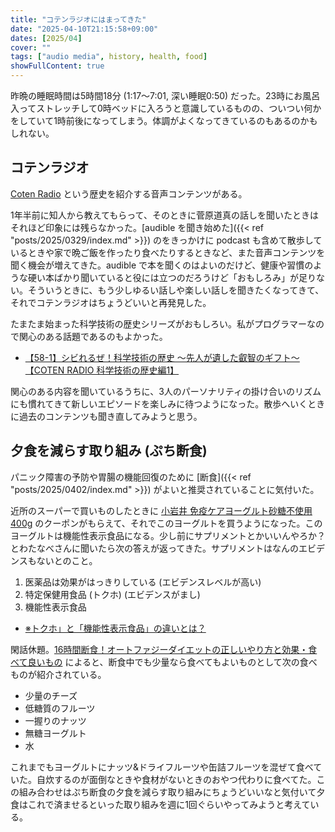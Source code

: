 ```yaml
---
title: "コテンラジオにはまってきた"
date: "2025-04-10T21:15:58+09:00"
dates: [2025/04]
cover: ""
tags: ["audio media", history, health, food]
showFullContent: true
---
```


昨晩の睡眠時間は5時間18分 (1:17〜7:01, 深い睡眠0:50) だった。23時にお風呂入ってストレッチして0時ベッドに入ろうと意識しているものの、ついつい何かをしていて1時前後になってしまう。体調がよくなってきているのもあるのかもしれない。

## コテンラジオ

[Coten Radio](https://coten.co.jp/services/cotenradio/) という歴史を紹介する音声コンテンツがある。

1年半前に知人から教えてもらって、そのときに菅原道真の話しを聞いたときはそれほど印象には残らなかった。[audible を聞き始めた]({{< ref "posts/2025/0329/index.md" >}}) のをきっかけに podcast も含めて散歩しているときや家で晩ご飯を作ったり食べたりするときなど、また音声コンテンツを聞く機会が増えてきた。audible で本を聞くのはよいのだけど、健康や習慣のような硬い本ばかり聞いていると役には立つのだろうけど「おもしろみ」が足りない。そういうときに、もう少しゆるい話しや楽しい話しを聞きたくなってきて、それでコテンラジオはちょうどいいと再発見した。

たまたま始まった科学技術の歴史シリーズがおもしろい。私がプログラマーなので関心のある話題であるのもよかった。

* [【58-1】シビれるぜ！科学技術の歴史 〜先人が遺した叡智のギフト〜【COTEN RADIO 科学技術の歴史編1】](https://podcasts.apple.com/jp/podcast/58-1-%E3%82%B7%E3%83%93%E3%82%8C%E3%82%8B%E3%81%9C-%E7%A7%91%E5%AD%A6%E6%8A%80%E8%A1%93%E3%81%AE%E6%AD%B4%E5%8F%B2-%E5%85%88%E4%BA%BA%E3%81%8C%E9%81%BA%E3%81%97%E3%81%9F%E5%8F%A1%E6%99%BA%E3%81%AE%E3%82%AE%E3%83%95%E3%83%88-coten-radio-%E7%A7%91%E5%AD%A6%E6%8A%80%E8%A1%93%E3%81%AE%E6%AD%B4%E5%8F%B2%E7%B7%A81/id1450522865?i=1000700970596)

関心のある内容を聞いているうちに、3人のパーソナリティの掛け合いのリズムにも慣れてきて新しいエピソードを楽しみに待つようになった。散歩へいくときに過去のコンテンツも聞き直してみようと思う。

## 夕食を減らす取り組み (ぷち断食)

パニック障害の予防や胃腸の機能回復のために [断食]({{< ref "posts/2025/0402/index.md" >}}) がよいと推奨されていることに気付いた。

近所のスーパーで買いものしたときに [小岩井 免疫ケアヨーグルト砂糖不使用 400g](https://product.koiwaimilk.com/product/yogurt/_400g_4.html) のクーポンがもらえて、それでこのヨーグルトを買うようになった。このヨーグルトは機能性表示食品になる。少し前にサプリメントとかいいんやろか？とわたなべさんに聞いたら次の答えが返ってきた。サプリメントはなんのエビデンスもないとのこと。

1. 医薬品は効果がはっきりしている (エビデンスレベルが高い)
1. 特定保健用食品 (トクホ) (エビデンスがまし)
1. 機能性表示食品
* [※トクホ」と「機能性表示食品」の違いとは？](https://www.suntory.co.jp/softdrink/kenkounavi/compare/)

閑話休題。[16時間断食！オートファジーダイエットの正しいやり方と効果・食べて良いもの](https://daikokudrug.com/column/autophagy_diet/) によると、断食中でも少量なら食べてもよいものとして次の食べものが紹介されている。

* 少量のチーズ
* 低糖質のフルーツ
* 一握りのナッツ
* 無糖ヨーグルト
* 水

これまでもヨーグルトにナッツ&ドライフルーツや缶詰フルーツを混ぜて食べていた。自炊するのが面倒なときや食材がないときのおやつ代わりに食べてた。この組み合わせはぷち断食の夕食を減らす取り組みにちょうどいいなと気付いて夕食はこれで済ませるといった取り組みを週に1回ぐらいやってみようと考えている。
